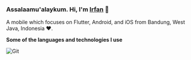 ### Assalaamu'alaykum. Hi, I'm [Irfan](https://github.com/aman-atg) 👋

<p>
A mobile which focuses on Flutter, Android, and iOS from Bandung, West Java, Indonesia ❤️.
</p>

**Some of the languages and technologies I use**

![Git](https://img.shields.io/badge/Android-3DDC84?style=flat&logo=android&logoColor=white)

